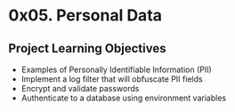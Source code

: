 # 0x05. Personal Data

## Project Learning Objectives
* Examples of Personally Identifiable Information (PII)
* Implement a log filter that will obfuscate PII fields
* Encrypt and validate passwords
* Authenticate to a database using environment variables

